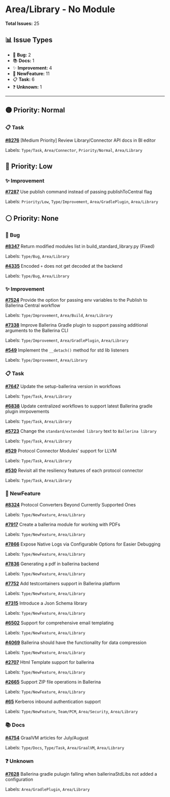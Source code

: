 # Area/Library - No Module

**Total Issues:** 25

## 📊 Issue Types

- 🐛 **Bug:** 2
- 📚 **Docs:** 1
- ✨ **Improvement:** 4
- 🚀 **NewFeature:** 11
- 📋 **Task:** 6
- ❓ **Unknown:** 1

---

## 🟡 Priority: Normal

### 📋 Task

**[#8276](https://github.com/ballerina-platform/ballerina-library/issues/8276)** [Medium Priority] Review Library/Connector API docs in BI editor

Labels: `Type/Task`, `Area/Connector`, `Priority/Normal`, `Area/Library`

## 🔵 Priority: Low

### ✨ Improvement

**[#7287](https://github.com/ballerina-platform/ballerina-library/issues/7287)** Use publish command instead of passing publishToCentral flag

Labels: `Priority/Low`, `Type/Improvement`, `Area/GradlePlugin`, `Area/Library`

## ⚪ Priority: None

### 🐛 Bug

**[#8347](https://github.com/ballerina-platform/ballerina-library/issues/8347)** Return modified modules list in build_standard_library.py (Fixed)

Labels: `Type/Bug`, `Area/Library`

**[#4335](https://github.com/ballerina-platform/ballerina-library/issues/4335)** Encoded `+` does not get decoded at the backend

Labels: `Type/Bug`, `Area/Library`

### ✨ Improvement

**[#7524](https://github.com/ballerina-platform/ballerina-library/issues/7524)** Provide the option for passing env variables to the Publish to Ballerina Central workflow

Labels: `Type/Improvement`, `Area/Build`, `Area/Library`

**[#7338](https://github.com/ballerina-platform/ballerina-library/issues/7338)** Improve Ballerina Gradle plugin to support passing additional arguments to the Ballerina CLI

Labels: `Type/Improvement`, `Area/GradlePlugin`, `Area/Library`

**[#549](https://github.com/ballerina-platform/ballerina-library/issues/549)** Implement the `__detach()` method for std lib listeners

Labels: `Type/Improvement`, `Area/Library`

### 📋 Task

**[#7647](https://github.com/ballerina-platform/ballerina-library/issues/7647)** Update the setup-ballerina version in workflows

Labels: `Type/Task`, `Area/Library`

**[#6838](https://github.com/ballerina-platform/ballerina-library/issues/6838)** Update centralized workflows to support latest Ballerina gradle plugin imrpovements

Labels: `Type/Task`, `Area/Library`

**[#5723](https://github.com/ballerina-platform/ballerina-library/issues/5723)** Change the `standard/extended library` text to `Ballerina library`

Labels: `Type/Task`, `Area/Library`

**[#529](https://github.com/ballerina-platform/ballerina-library/issues/529)** Protocol Connector Modules' support for LLVM

Labels: `Type/Task`, `Area/Library`

**[#530](https://github.com/ballerina-platform/ballerina-library/issues/530)** Revisit all the resiliency features of each protocol connector 

Labels: `Type/Task`, `Area/Library`

### 🚀 NewFeature

**[#8324](https://github.com/ballerina-platform/ballerina-library/issues/8324)** Protocol Converters Beyond Currently Supported Ones

Labels: `Type/NewFeature`, `Area/Library`

**[#7917](https://github.com/ballerina-platform/ballerina-library/issues/7917)** Create a ballerina module for working with PDFs

Labels: `Type/NewFeature`, `Area/Library`

**[#7866](https://github.com/ballerina-platform/ballerina-library/issues/7866)** Expose Native Logs via Configurable Options for Easier Debugging

Labels: `Type/NewFeature`, `Area/Library`

**[#7836](https://github.com/ballerina-platform/ballerina-library/issues/7836)** Generating a pdf in ballerina backend

Labels: `Type/NewFeature`, `Area/Library`

**[#7752](https://github.com/ballerina-platform/ballerina-library/issues/7752)** Add testcontainers support in Ballerina platform

Labels: `Type/NewFeature`, `Area/Library`

**[#7315](https://github.com/ballerina-platform/ballerina-library/issues/7315)** Introduce a Json Schema library

Labels: `Type/NewFeature`, `Area/Library`

**[#6502](https://github.com/ballerina-platform/ballerina-library/issues/6502)** Support for comprehensive email templating 

Labels: `Type/NewFeature`, `Area/Library`

**[#4069](https://github.com/ballerina-platform/ballerina-library/issues/4069)** Ballerina should have the functionality for data compression

Labels: `Type/NewFeature`, `Area/Library`

**[#2707](https://github.com/ballerina-platform/ballerina-library/issues/2707)** Html Template support for ballerina 

Labels: `Type/NewFeature`, `Area/Library`

**[#2665](https://github.com/ballerina-platform/ballerina-library/issues/2665)** Support ZIP file operations in Ballerina

Labels: `Type/NewFeature`, `Area/Library`

**[#65](https://github.com/ballerina-platform/ballerina-library/issues/65)** Kerberos inbound authentication support

Labels: `Type/NewFeature`, `Team/PCM`, `Area/Security`, `Area/Library`

### 📚 Docs

**[#4754](https://github.com/ballerina-platform/ballerina-library/issues/4754)** GraalVM articles for July/August

Labels: `Type/Docs`, `Type/Task`, `Area/GraalVM`, `Area/Library`

### ❓ Unknown

**[#7628](https://github.com/ballerina-platform/ballerina-library/issues/7628)** Ballerina gradle pulugin falling when ballerinaStdLibs not added a configuration

Labels: `Area/GradlePlugin`, `Area/Library`


